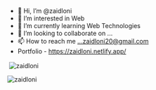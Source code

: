 - 👋 Hi, I’m @zaidloni
- 👀 I’m interested in Web
- 🌱 I’m currently learning Web Technologies
- 💞️ I’m looking to collaborate on ...
- 📫 How to reach me ...zaidloni20@gmail.com
- Portfolio - https://zaidloni.netlify.app/


<p>&nbsp;<img align="center" src="https://github-readme-stats.vercel.app/api?username=zaidloni&show_icons=true&locale=en" alt="zaidloni" /></p>
<p><img align="center" src="https://github-readme-streak-stats.herokuapp.com/?user=zaidloni&" alt="zaidloni" /></p>


<!---
zaidloni/zaidloni is a ✨ special ✨ repository because its `README.md` (this file) appears on your GitHub profile.
You can click the Preview link to take a look at your changes.
--->
